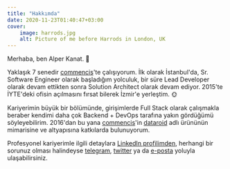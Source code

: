 ```yaml
---
title: "Hakkımda"
date: 2020-11-23T01:40:47+03:00
cover:
    image: harrods.jpg
    alt: Picture of me before Harrods in London, UK
---
```


Merhaba, ben Alper Kanat. 👋

Yaklaşık 7 senedir [commencis](https://www.commencis.com/)'te çalışıyorum. İlk olarak İstanbul'da, Sr. Software 
Engineer olarak başladığım yolculuk, bir süre Lead Developer olarak devam ettikten sonra Solution Architect olarak 
devam ediyor. 2015'te İYTE'deki ofisin açılmasını fırsat bilerek İzmir'e yerleştim. 🌞

Kariyerimin büyük bir bölümünde, girişimlerde Full Stack olarak çalışmakla beraber kendimi daha çok Backend + DevOps 
tarafına yakın gördüğümü söyleyebilirim. 2016'dan bu yana [commencis](https://www.commencis.com/)'in 
[dataroid](https://www.dataroid.com/) adlı ürününün mimarisine ve altyapısına katkılarda bulunuyorum.

Profesyonel kariyerimle ilgili detaylara [LinkedIn profilimden](https://www.linkedin.com/in/tunix/), herhangi bir 
sorunuz olması halindeyse [telegram](https://t.me/alperkanat), [twitter](https://twitter.com/tunix) ya da 
[e-posta](mailto:me-@-alperkan.at) yoluyla ulaşabilirsiniz.
